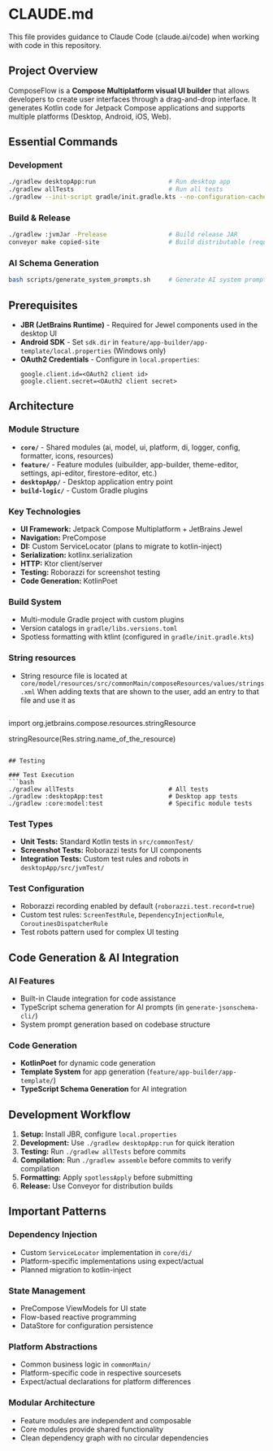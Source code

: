 # CLAUDE.md

This file provides guidance to Claude Code (claude.ai/code) when working with code in this repository.

## Project Overview

ComposeFlow is a **Compose Multiplatform visual UI builder** that allows developers to create user interfaces through a drag-and-drop interface. It generates Kotlin code for Jetpack Compose applications and supports multiple platforms (Desktop, Android, iOS, Web).

## Essential Commands

### Development
```bash
./gradlew desktopApp:run                    # Run desktop app
./gradlew allTests                          # Run all tests  
./gradlew --init-script gradle/init.gradle.kts --no-configuration-cache spotlessApply  # Format code
```

### Build & Release
```bash
./gradlew :jvmJar -Prelease                 # Build release JAR
conveyor make copied-site                   # Build distributable (requires Conveyor)
```

### AI Schema Generation
```bash
bash scripts/generate_system_prompts.sh     # Generate AI system prompts
```

## Prerequisites

- **JBR (JetBrains Runtime)** - Required for Jewel components used in the desktop UI
- **Android SDK** - Set `sdk.dir` in `feature/app-builder/app-template/local.properties` (Windows only)
- **OAuth2 Credentials** - Configure in `local.properties`:
  ```
  google.client.id=<OAuth2 client id>
  google.client.secret=<OAuth2 client secret>
  ```

## Architecture

### Module Structure
- **`core/`** - Shared modules (ai, model, ui, platform, di, logger, config, formatter, icons, resources)
- **`feature/`** - Feature modules (uibuilder, app-builder, theme-editor, settings, api-editor, firestore-editor, etc.)
- **`desktopApp/`** - Desktop application entry point
- **`build-logic/`** - Custom Gradle plugins

### Key Technologies
- **UI Framework:** Jetpack Compose Multiplatform + JetBrains Jewel
- **Navigation:** PreCompose
- **DI:** Custom ServiceLocator (plans to migrate to kotlin-inject)
- **Serialization:** kotlinx.serialization
- **HTTP:** Ktor client/server
- **Testing:** Roborazzi for screenshot testing
- **Code Generation:** KotlinPoet

### Build System
- Multi-module Gradle project with custom plugins
- Version catalogs in `gradle/libs.versions.toml`
- Spotless formatting with ktlint (configured in `gradle/init.gradle.kts`)

### String resources
- String resource file is located at `core/model/resources/src/commonMain/composeResources/values/strings.xml`
  When adding texts that are shown to the user, add an entry to that file and use it as
  ```
import org.jetbrains.compose.resources.stringResource

stringResource(Res.string.name_of_the_resource)
  ```

## Testing

### Test Execution
```bash
./gradlew allTests                          # All tests
./gradlew :desktopApp:test                  # Desktop app tests
./gradlew :core:model:test                  # Specific module tests
```

### Test Types
- **Unit Tests:** Standard Kotlin tests in `src/commonTest/`
- **Screenshot Tests:** Roborazzi tests for UI components
- **Integration Tests:** Custom test rules and robots in `desktopApp/src/jvmTest/`

### Test Configuration
- Roborazzi recording enabled by default (`roborazzi.test.record=true`)
- Custom test rules: `ScreenTestRule`, `DependencyInjectionRule`, `CoroutinesDispatcherRule`
- Test robots pattern used for complex UI testing

## Code Generation & AI Integration

### AI Features
- Built-in Claude integration for code assistance
- TypeScript schema generation for AI prompts (in `generate-jsonschema-cli/`)
- System prompt generation based on codebase structure

### Code Generation
- **KotlinPoet** for dynamic code generation
- **Template System** for app generation (`feature/app-builder/app-template/`)
- **TypeScript Schema Generation** for AI integration

## Development Workflow

1. **Setup:** Install JBR, configure `local.properties`
2. **Development:** Use `./gradlew desktopApp:run` for quick iteration
3. **Testing:** Run `./gradlew allTests` before commits
4. **Compilation:** Run `./gradlew assemble` before commits to verify compilation
5. **Formatting:** Apply `spotlessApply` before submitting
6. **Release:** Use Conveyor for distribution builds

## Important Patterns

### Dependency Injection
- Custom `ServiceLocator` implementation in `core/di/`
- Platform-specific implementations using expect/actual
- Planned migration to kotlin-inject

### State Management
- PreCompose ViewModels for UI state
- Flow-based reactive programming
- DataStore for configuration persistence

### Platform Abstractions
- Common business logic in `commonMain/`
- Platform-specific code in respective sourcesets
- Expect/actual declarations for platform differences

### Modular Architecture
- Feature modules are independent and composable
- Core modules provide shared functionality
- Clean dependency graph with no circular dependencies

